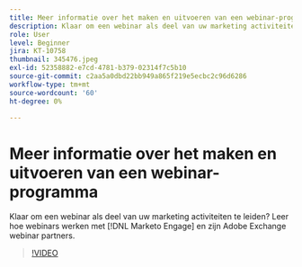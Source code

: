 ```yaml
---
title: Meer informatie over het maken en uitvoeren van een webinar-programma
description: Klaar om een webinar als deel van uw marketing activiteiten te leiden? Leer hoe webinars werken met [!DNL Marketo Engage] en zijn Adobe Exchange webinar partners.
role: User
level: Beginner
jira: KT-10758
thumbnail: 345476.jpeg
exl-id: 52358882-e7cd-4781-b379-02314f7c5b10
source-git-commit: c2aa5a0dbd22bb949a865f219e5ecbc2c96d6286
workflow-type: tm+mt
source-wordcount: '60'
ht-degree: 0%

---
```


# Meer informatie over het maken en uitvoeren van een webinar-programma

Klaar om een webinar als deel van uw marketing activiteiten te leiden? Leer hoe webinars werken met [!DNL Marketo Engage] en zijn Adobe Exchange webinar partners.

>[!VIDEO](https://video.tv.adobe.com/v/345476/?quality=12&learn=on)
